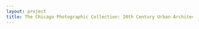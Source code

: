 ```yaml
--- 
layout: project 
title: The Chicago Photographic Collection: 20th Century Urban Architecture, Industry, and Labor
---
```



